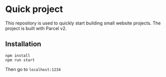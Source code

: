 # Quick project
This repository is used to quickly start building small website projects.
The project is built with Parcel v2.


## Installation
``` 
npm install
npm run start
```

Then go to `localhost:1234`